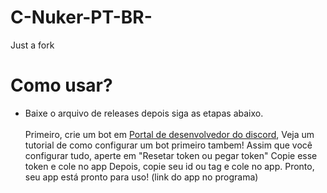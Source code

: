 # C-Nuker-PT-BR-
Just a fork
# Como usar?
* Baixe o arquivo de releases depois siga as etapas abaixo.<br><br>
Primeiro, crie um bot em [Portal de desenvolvedor do discord](https://discord.com/developer/applications), Veja um tutorial de como configurar um bot primeiro tambem!
Assim que você configurar tudo, aperte em "Resetar token ou pegar token"
Copie esse token e cole no app
Depois, copie seu id ou tag e cole no app.
Pronto, seu app está pronto para uso! (link do app no programa)
